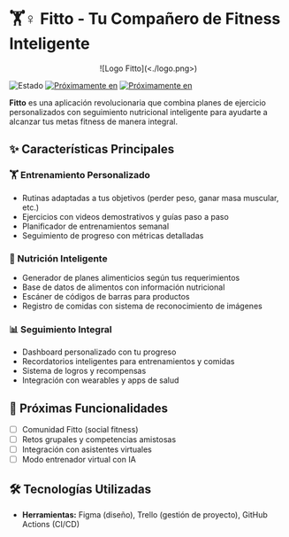 # 🏋️♀️ Fitto - Tu Compañero de Fitness Inteligente

<div align="center">
  ![Logo Fitto](<./logo.png>)
</div>

![Estado](https://img.shields.io/badge/Estado-En%20Desarrollo-yellow) [![Próximamente en](https://img.shields.io/badge/App_Store-Disponible_Próximamente-blue)](https://) [![Próximamente en](https://img.shields.io/badge/Google_Play-Disponible_Próximamente-green)](https://)

**Fitto** es una aplicación revolucionaria que combina planes de ejercicio personalizados con seguimiento nutricional inteligente para ayudarte a alcanzar tus metas fitness de manera integral.

## ✨ Características Principales

### 🏋️ Entrenamiento Personalizado
- Rutinas adaptadas a tus objetivos (perder peso, ganar masa muscular, etc.)
- Ejercicios con videos demostrativos y guías paso a paso
- Planificador de entrenamientos semanal
- Seguimiento de progreso con métricas detalladas

### 🥗 Nutrición Inteligente
- Generador de planes alimenticios según tus requerimientos
- Base de datos de alimentos con información nutricional
- Escáner de códigos de barras para productos
- Registro de comidas con sistema de reconocimiento de imágenes

### 📊 Seguimiento Integral
- Dashboard personalizado con tu progreso
- Recordatorios inteligentes para entrenamientos y comidas
- Sistema de logros y recompensas
- Integración con wearables y apps de salud

## 🚀 Próximas Funcionalidades
- [ ] Comunidad Fitto (social fitness)
- [ ] Retos grupales y competencias amistosas
- [ ] Integración con asistentes virtuales
- [ ] Modo entrenador virtual con IA

## 🛠 Tecnologías Utilizadas
- **Herramientas:** Figma (diseño), Trello (gestión de proyecto), GitHub Actions (CI/CD)
